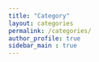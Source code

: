 ```yaml
---
title: "Category"
layout: categories
permalink: /categories/
author_profile: true
sidebar_main : true
---
```

